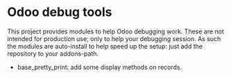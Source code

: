 Odoo debug tools
================

This project provides modules to help Odoo debugging work.
These are not intended for production use; only to help your debugging session.
As such the modules are auto-install to help speed up the setup: 
just add the repository to your addons-path.

 - base_pretty_print: add some display methods on records.
